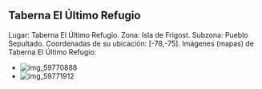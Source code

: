 ## Taberna El Último Refugio
Lugar: Taberna El Último Refugio.
Zona: Isla de Frigost.
Subzona: Pueblo Sepultado.
Coordenadas de su ubicación: [-78,-75].
Imágenes (mapas) de Taberna El Último Refugio:
- ![img_59770888](https://media.discordapp.net/attachments/1115311447145193482/1115361876000391288/59770888.jpg)
- ![img_59771912](https://media.discordapp.net/attachments/1115311447145193482/1115361905939329044/59771912.jpg)